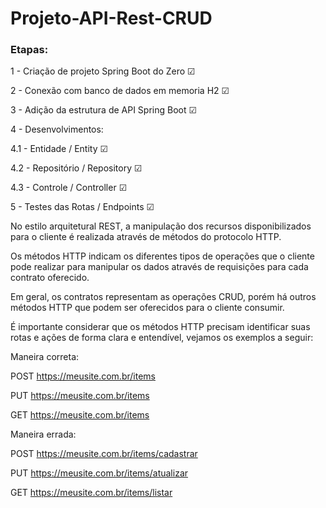# Projeto-API-Rest-CRUD


### Etapas:

1 - Criação de projeto Spring Boot do Zero ☑ 

2 - Conexão com banco de dados em memoria H2 ☑ 

3 - Adição da estrutura de API Spring Boot ☑ 

4 - Desenvolvimentos:   

 4.1 - Entidade / Entity ☑     

4.2 - Repositório / Repository ☑    

4.3 - Controle / Controller ☑    

5 - Testes das Rotas / Endpoints ☑

No estilo arquitetural REST, a manipulação dos recursos disponibilizados para o cliente é realizada através de métodos do protocolo HTTP.

Os métodos HTTP indicam os diferentes tipos de operações que o cliente pode realizar para manipular os dados através de requisições para cada contrato oferecido.

Em geral, os contratos representam as operações CRUD, porém há outros métodos HTTP que podem ser oferecidos para o cliente consumir. 

É importante considerar que os métodos HTTP precisam identificar suas rotas e ações de forma clara e entendível, vejamos os exemplos a seguir:

Maneira correta:

POST  https://meusite.com.br/items

PUT https://meusite.com.br/items

GET https://meusite.com.br/items


Maneira errada:

POST  https://meusite.com.br/items/cadastrar

PUT    https://meusite.com.br/items/atualizar

GET https://meusite.com.br/items/listar
